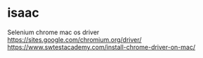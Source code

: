 # isaac

Selenium chrome mac os driver
https://sites.google.com/chromium.org/driver/
https://www.swtestacademy.com/install-chrome-driver-on-mac/